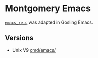 # Montgomery Emacs

[`emacs_re.c`](https://github.com/larsbrinkhoff/emacs-history/blob/sources/www.tuhs.org/Archive/Distributions/Research/Norman_v9/batterpudding.tar.gz/cmd/emacs/emacs_re.c)
was adapted in Gosling Emacs.

## Versions

- Unix V9 [cmd/emacs/](https://www.tuhs.org/cgi-bin/utree.pl?file=V9/cmd/emacs)
